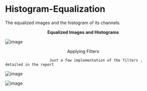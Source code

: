 # Histogram-Equalization
The equalized images and the histogram of its channels.

**<p align="center">
Equalized Images and Histograms</p>**
            
            
![image](https://github.com/feritcgulten/Histogram-Equalization/assets/14100704/f7556ef3-09ea-490b-b89f-914cd5ac107d)


<p align="center">
Applying Filters </p>

                        Just a few implementation of the filters , detailed in the report

![image](https://github.com/feritcgulten/Histogram-Equalization/assets/14100704/d65407ea-c1ff-4da9-a1df-86d499536615)

![image](https://github.com/feritcgulten/Histogram-Equalization/assets/14100704/f2ac03d7-36ae-4530-93f9-c4d47e0a4581)


